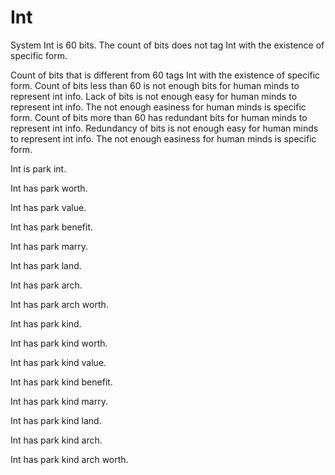 # Int

System Int is 60 bits.
The count of bits does not tag Int with the existence of specific form.

Count of bits that is different from 60 tags Int with the existence of specific form.
Count of bits less than 60 is not enough bits for human minds to represent int info.
Lack of bits is not enough easy for human minds to represent int info.
The not enough easiness for human minds is specific form.
Count of bits more than 60 has redundant bits for human minds to represent int info.
Redundancy of bits is not enough easy for human minds to represent int info.
The not enough easiness for human minds is specific form.

Int is park int.

Int has park worth.

Int has park value.

Int has park benefit.

Int has park marry.

Int has park land.

Int has park arch.

Int has park arch worth.

Int has park kind.

Int has park kind worth.

Int has park kind value.

Int has park kind benefit.

Int has park kind marry.

Int has park kind land.

Int has park kind arch.

Int has park kind arch worth.